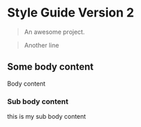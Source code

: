 # Style Guide Version 2

> An awesome project.

>Another line

## Some body content

Body content

### Sub body content

this is my sub body content
